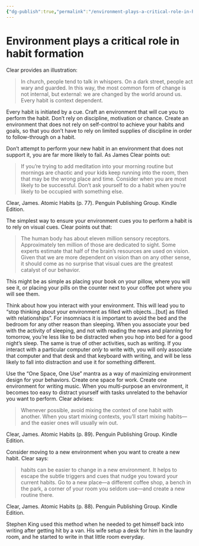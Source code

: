 ```yaml
---
{"dg-publish":true,"permalink":"/environment-plays-a-critical-role-in-habit-formation/","updated":"2025-01-11T19:03:11.441-05:00"}
---
```


# Environment plays a critical role in habit formation
Clear provides an illustration:

> In church, people tend to talk in whispers. On a dark street, people act wary and guarded. In this way, the most common form of change is not internal, but external: we are changed by the world around us. Every habit is context dependent.  

Every habit is initiated by a cue. Craft an environment that will cue you to perform the habit. Don’t rely on discipline, motivation or chance. Create an environment that does not rely on self-control to achieve your habits and goals, so that you don’t have to rely on limited supplies of discipline in order to follow-through on a habit. 

Don’t attempt to perform your new habit in an environment that does not support it, you are far more likely to fail. As James Clear points out:

> If you’re trying to add meditation into your morning routine but mornings are chaotic and your kids keep running into the room, then that may be the wrong place and time. Consider when you are most likely to be successful. Don’t ask yourself to do a habit when you’re likely to be occupied with something else.  

Clear, James. Atomic Habits (p. 77). Penguin Publishing Group. Kindle Edition. 

The simplest way to ensure your environment cues you to perform a habit is to rely on visual cues. Clear points out that:

> The human body has about eleven million sensory receptors. Approximately ten million of those are dedicated to sight. Some experts estimate that half of the brain’s resources are used on vision. Given that we are more dependent on vision than on any other sense, it should come as no surprise that visual cues are the greatest catalyst of our behavior.  

This might be as simple as placing your book on your pillow, where you will see it, or placing your pills on the counter next to your coffee pot where you will see them. 

Think about how you interact with your environment. This will lead you to “stop thinking about your environment as filled with objects…[but] as filled with relationships”. For insomniacs it is important to avoid the bed and the bedroom for any other reason than sleeping. When you associate your bed with the activity of sleeping, and not with reading the news and planning for tomorrow, you’re less like to be distracted when you hop into bed for a good night’s sleep. The same is true of other activities, such as writing. If you interact with a particular computer *only* to write with, you will only associate that computer and that desk and that keyboard with writing, and will be less likely to fall into distraction and use it for something different. 

Use the “One Space, One Use” mantra as a way of maximizing environment design for your behaviors. Create one space for work. Create one environment for writing music. When you multi-purpose an environment, it becomes too easy to distract yourself with tasks unrelated to the behavior you want to perform. Clear advises: 

> Whenever possible, avoid mixing the context of one habit with another. When you start mixing contexts, you’ll start mixing habits—and the easier ones will usually win out.  

Clear, James. Atomic Habits (p. 89). Penguin Publishing Group. Kindle Edition. 

Consider moving to a new environment when you want to create a new habit. Clear says:

> habits can be easier to change in a new environment. It helps to escape the subtle triggers and cues that nudge you toward your current habits. Go to a new place—a different coffee shop, a bench in the park, a corner of your room you seldom use—and create a new routine there.  

Clear, James. Atomic Habits (p. 88). Penguin Publishing Group. Kindle Edition. 

Stephen King used this method when he needed to get himself back into writing after getting hit by a van. His wife setup a desk for him in the laundry room, and he started to write in that little room everyday. 
